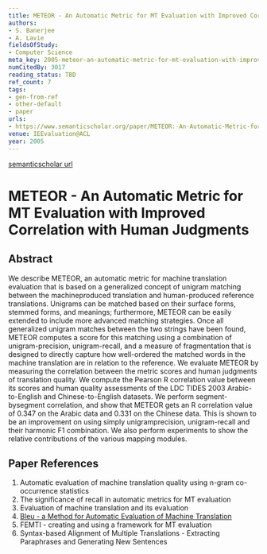 ```yaml
---
title: METEOR - An Automatic Metric for MT Evaluation with Improved Correlation with Human Judgments
authors:
- S. Banerjee
- A. Lavie
fieldsOfStudy:
- Computer Science
meta_key: 2005-meteor-an-automatic-metric-for-mt-evaluation-with-improved-correlation-with-human-judgments
numCitedBy: 3017
reading_status: TBD
ref_count: 7
tags:
- gen-from-ref
- other-default
- paper
urls:
- https://www.semanticscholar.org/paper/METEOR:-An-Automatic-Metric-for-MT-Evaluation-with-Banerjee-Lavie/0cd18e4400ff75b2f8b58d60ddb9b0bc12f489e7?sort=total-citations
venue: IEEvaluation@ACL
year: 2005
---
```


[semanticscholar url](https://www.semanticscholar.org/paper/METEOR:-An-Automatic-Metric-for-MT-Evaluation-with-Banerjee-Lavie/0cd18e4400ff75b2f8b58d60ddb9b0bc12f489e7?sort=total-citations)

# METEOR - An Automatic Metric for MT Evaluation with Improved Correlation with Human Judgments

## Abstract

We describe METEOR, an automatic metric for machine translation evaluation that is based on a generalized concept of unigram matching between the machineproduced translation and human-produced reference translations. Unigrams can be matched based on their surface forms, stemmed forms, and meanings; furthermore, METEOR can be easily extended to include more advanced matching strategies. Once all generalized unigram matches between the two strings have been found, METEOR computes a score for this matching using a combination of unigram-precision, unigram-recall, and a measure of fragmentation that is designed to directly capture how well-ordered the matched words in the machine translation are in relation to the reference. We evaluate METEOR by measuring the correlation between the metric scores and human judgments of translation quality. We compute the Pearson R correlation value between its scores and human quality assessments of the LDC TIDES 2003 Arabic-to-English and Chinese-to-English datasets. We perform segment-bysegment correlation, and show that METEOR gets an R correlation value of 0.347 on the Arabic data and 0.331 on the Chinese data. This is shown to be an improvement on using simply unigramprecision, unigram-recall and their harmonic F1 combination. We also perform experiments to show the relative contributions of the various mapping modules.

## Paper References

1. Automatic evaluation of machine translation quality using n-gram co-occurrence statistics
2. The significance of recall in automatic metrics for MT evaluation
3. Evaluation of machine translation and its evaluation
4. [Bleu - a Method for Automatic Evaluation of Machine Translation](2002-bleu-a-method-for-automatic-evaluation-of-machine-translation)
5. FEMTI - creating and using a framework for MT evaluation
6. Syntax-based Alignment of Multiple Translations - Extracting Paraphrases and Generating New Sentences
